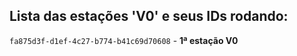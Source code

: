 ## Lista das estações 'V0' e seus IDs rodando:

`fa875d3f-d1ef-4c27-b774-b41c69d70608` - **1ª estação V0**